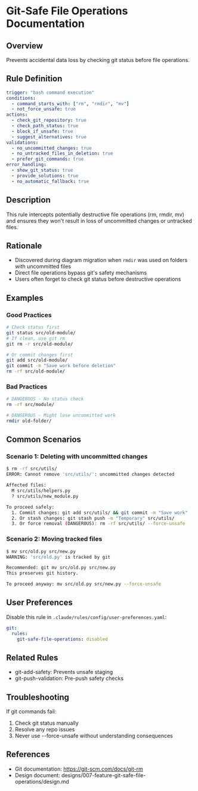 # Git-Safe File Operations Documentation

## Overview
Prevents accidental data loss by checking git status before file operations.

## Rule Definition
```yaml
trigger: "bash command execution"
conditions:
  - command_starts_with: ["rm", "rmdir", "mv"]
  - not_force_unsafe: true
actions:
  - check_git_repository: true
  - check_path_status: true
  - block_if_unsafe: true
  - suggest_alternatives: true
validations:
  - no_uncommitted_changes: true
  - no_untracked_files_in_deletion: true
  - prefer_git_commands: true
error_handling:
  - show_git_status: true
  - provide_solutions: true
  - no_automatic_fallback: true
```

## Description
This rule intercepts potentially destructive file operations (rm, rmdir, mv) and ensures they won't result in loss of uncommitted changes or untracked files.

## Rationale
- Discovered during diagram migration when `rmdir` was used on folders with uncommitted files
- Direct file operations bypass git's safety mechanisms
- Users often forget to check git status before destructive operations

## Examples

### Good Practices
```bash
# Check status first
git status src/old-module/
# If clean, use git rm
git rm -r src/old-module/

# Or commit changes first
git add src/old-module/
git commit -m "Save work before deletion"
rm -rf src/old-module/
```

### Bad Practices  
```bash
# DANGEROUS - No status check
rm -rf src/module/

# DANGEROUS - Might lose uncommitted work
rmdir old-folder/
```

## Common Scenarios

### Scenario 1: Deleting with uncommitted changes
```bash
$ rm -rf src/utils/
ERROR: Cannot remove 'src/utils/': uncommitted changes detected

Affected files:
  M src/utils/helpers.py
  ? src/utils/new_module.py

To proceed safely:
  1. Commit changes: git add src/utils/ && git commit -m "Save work"
  2. Or stash changes: git stash push -m "Temporary" src/utils/
  3. Or force removal (DANGEROUS): rm -rf src/utils/ --force-unsafe
```

### Scenario 2: Moving tracked files
```bash
$ mv src/old.py src/new.py
WARNING: 'src/old.py' is tracked by git

Recommended: git mv src/old.py src/new.py
This preserves git history.

To proceed anyway: mv src/old.py src/new.py --force-unsafe
```

## User Preferences

Disable this rule in `.claude/rules/config/user-preferences.yaml`:
```yaml
git:
  rules:
    git-safe-file-operations: disabled
```

## Related Rules
- git-add-safety: Prevents unsafe staging
- git-push-validation: Pre-push safety checks

## Troubleshooting

If git commands fail:
1. Check git status manually
2. Resolve any repo issues
3. Never use --force-unsafe without understanding consequences

## References
- Git documentation: https://git-scm.com/docs/git-rm
- Design document: designs/007-feature-git-safe-file-operations/design.md